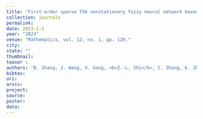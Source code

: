 ```yaml
---
title: "First-order sparse TSK nonstationary fuzzy neural network based on the mean shift algorithm and the group lasso regularization"
collection: journals
permalink: 
date: 2023-2-1
year: "2023"
venue: "Mathematics, vol. 12, no. 1, pp. 120,"
city: 
state: ""
thumbnail: 
teaser : 
authors: "B. Zhang, J. Wang, X. Gong, <b>Z.-L. Shi</b>, C. Zhang, K. Zhang, E. M. El-Alfy, and S. V. Ablameyko"
bibtex: 
uri: 
arxiv: 
project: 
source: 
poster: 
data:
---
```


